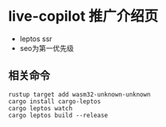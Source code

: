# live-copilot 推广介绍页 

- leptos ssr
- seo为第一优先级

## 相关命令

```shell
rustup target add wasm32-unknown-unknown
cargo install cargo-leptos
cargo leptos watch
cargo leptos build --release
```